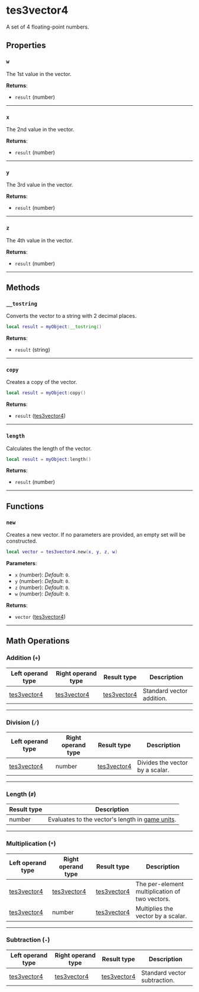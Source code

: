 # tes3vector4
<div class="search_terms" style="display: none">tes3vector4, vector4</div>

<!---
	This file is autogenerated. Do not edit this file manually. Your changes will be ignored.
	More information: https://github.com/MWSE/MWSE/tree/master/docs
-->

A set of 4 floating-point numbers.

## Properties

### `w`
<div class="search_terms" style="display: none">w</div>

The 1st value in the vector.

**Returns**:

* `result` (number)

***

### `x`
<div class="search_terms" style="display: none">x</div>

The 2nd value in the vector.

**Returns**:

* `result` (number)

***

### `y`
<div class="search_terms" style="display: none">y</div>

The 3rd value in the vector.

**Returns**:

* `result` (number)

***

### `z`
<div class="search_terms" style="display: none">z</div>

The 4th value in the vector.

**Returns**:

* `result` (number)

***

## Methods

### `__tostring`
<div class="search_terms" style="display: none">__tostring</div>

Converts the vector to a string with 2 decimal places.

```lua
local result = myObject:__tostring()
```

**Returns**:

* `result` (string)

***

### `copy`
<div class="search_terms" style="display: none">copy</div>

Creates a copy of the vector.

```lua
local result = myObject:copy()
```

**Returns**:

* `result` ([tes3vector4](../types/tes3vector4.md))

***

### `length`
<div class="search_terms" style="display: none">length</div>

Calculates the length of the vector.

```lua
local result = myObject:length()
```

**Returns**:

* `result` (number)

***

## Functions

### `new`
<div class="search_terms" style="display: none">new</div>

Creates a new vector. If no parameters are provided, an empty set will be constructed.

```lua
local vector = tes3vector4.new(x, y, z, w)
```

**Parameters**:

* `x` (number): *Default*: `0`.
* `y` (number): *Default*: `0`.
* `z` (number): *Default*: `0`.
* `w` (number): *Default*: `0`.

**Returns**:

* `vector` ([tes3vector4](../types/tes3vector4.md))

***

## Math Operations

### Addition (`+`)

| Left operand type | Right operand type | Result type | Description |
| ----------------- | ------------------ | ----------- | ----------- |
| [tes3vector4](../types/tes3vector4.md) | [tes3vector4](../types/tes3vector4.md) | [tes3vector4](../types/tes3vector4.md) | Standard vector addition. |

***

### Division (`/`)

| Left operand type | Right operand type | Result type | Description |
| ----------------- | ------------------ | ----------- | ----------- |
| [tes3vector4](../types/tes3vector4.md) | number | [tes3vector4](../types/tes3vector4.md) | Divides the vector by a scalar. |

***

### Length (`#`)

| Result type | Description |
| ----------- | ----------- |
| number | Evaluates to the vector's length in [game units](https://mwse.github.io/MWSE/references/general/game-units/). |

***

### Multiplication (`*`)

| Left operand type | Right operand type | Result type | Description |
| ----------------- | ------------------ | ----------- | ----------- |
| [tes3vector4](../types/tes3vector4.md) | [tes3vector4](../types/tes3vector4.md) | [tes3vector4](../types/tes3vector4.md) | The per-element multiplication of two vectors. |
| [tes3vector4](../types/tes3vector4.md) | number | [tes3vector4](../types/tes3vector4.md) | Multiplies the vector by a scalar. |

***

### Subtraction (`-`)

| Left operand type | Right operand type | Result type | Description |
| ----------------- | ------------------ | ----------- | ----------- |
| [tes3vector4](../types/tes3vector4.md) | [tes3vector4](../types/tes3vector4.md) | [tes3vector4](../types/tes3vector4.md) | Standard vector subtraction. |

